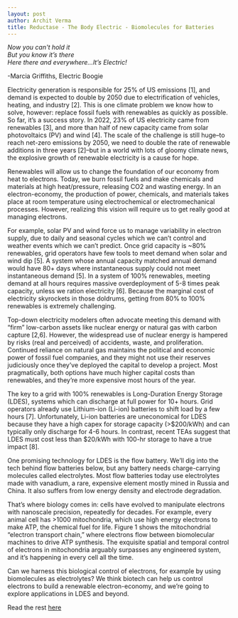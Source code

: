 ```yaml
---
layout: post
author: Archit Verma
title: Reductase - The Body Electric - Biomolecules for Batteries
---
```


_Now you can't hold it_ <br>
_But you know it’s there_ <br>
_Here there and everywhere…It’s Electric!_ <br>

-Marcia Griffiths, Electric Boogie

Electricity generation is responsible for 25% of US emissions [1], and demand is expected to double by 2050 due to electrification of vehicles, heating, and industry [2]. This is one climate problem we know how to solve, however: replace fossil fuels with renewables as quickly as possible. So far, it’s a success story. In 2022, 23% of US electricity came from renewables [3], and more than half of new capacity came from solar photovoltaics (PV) and wind [4]. The scale of the challenge is still huge–to reach net-zero emissions by 2050, we need to double the rate of renewable additions in three years [2]–but in a world with lots of gloomy climate news, the explosive growth of renewable electricity is a cause for hope.

Renewables will allow us to change the foundation of our economy from heat to electrons. Today, we burn fossil fuels and make chemicals and materials at high heat/pressure, releasing CO2 and wasting energy. In an electron-economy, the production of power, chemicals, and materials takes place at room temperature using electrochemical or electromechanical processes. However, realizing this vision will require us to get really good at managing electrons.

For example, solar PV and wind force us to manage variability in electron supply, due to daily and seasonal cycles which we can’t control and weather events which we can’t predict. Once grid capacity is ~80% renewables, grid operators have few tools to meet demand when solar and wind dip [5]. A system whose annual capacity matched annual demand would have 80+ days where instantaneous supply could not meet instantaneous demand [5]. In a system of 100% renewables, meeting demand at all hours requires massive overdeployment of 5-8 times peak capacity, unless we ration electricity [6]. Because the marginal cost of electricity skyrockets in those doldrums, getting from 80% to 100% renewables is extremely challenging.

Top-down electricity modelers often advocate meeting this demand with “firm” low-carbon assets like nuclear energy or natural gas with carbon capture [2,6]. However, the widespread use of nuclear energy is hampered by risks (real and perceived) of accidents, waste, and proliferation. Continued reliance on natural gas maintains the political and economic power of fossil fuel companies, and they might not use their reserves judiciously once they’ve deployed the capital to develop a project. Most pragmatically, both options have much higher capital costs than renewables, and they’re more expensive most hours of the year. 

The key to a grid with 100% renewables is Long-Duration Energy Storage (LDES), systems which can discharge at full power for 10+ hours. Grid operators already use Lithium-ion (Li-ion) batteries to shift load by a few hours [7]. Unfortunately, Li-ion batteries are uneconomical for LDES because they have a high capex for storage capacity (>$200/kWh) and can typically only discharge for 4-6 hours. In contrast, recent TEAs suggest that LDES must cost less than $20/kWh with 100-hr storage to have a true impact [8]. 

One promising technology for LDES is the flow battery. We’ll dig into the tech behind flow batteries below, but any battery needs charge-carrying molecules called electrolytes. Most flow batteries today use electrolytes made with vanadium, a rare, expensive element mostly mined in Russia and China. It also suffers from low energy density and electrode degradation. 

That’s where biology comes in: cells have evolved to manipulate electrons with nanoscale precision, repeatedly for decades. For example, every animal cell has >1000 mitochondria, which use high energy electrons to make ATP, the chemical fuel for life. Figure 1 shows the mitochondrial “electron transport chain,” where electrons flow between biomolecular machines to drive ATP synthesis. The exquisite spatial and temporal control of electrons in mitochondria arguably surpasses any engineered system, and it’s happening in every cell all the time.

Can we harness this biological control of electrons, for example by using biomolecules as electrolytes? We think biotech can help us control electrons to build a renewable electron-economy, and we’re going to explore applications in LDES and beyond.

Read the rest [here](https://reductase.substack.com/p/the-body-electric-biomolecules-for)